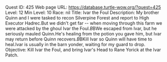 Quest ID: 425
Web page URL: https://database.turtle-wow.org/?quest=425
Level: 12
Min Level: 10
Race: nil
Title: Ivar the Foul
Description: My brother Quinn and I were tasked to recon Silverpine Forest and report to High Executor Hadrec.But we didn't get far -- when moving through this farm we were attacked by the ghoul Ivar the Foul.$B$BWe escaped from Ivar, but he seriously mauled Quinn.He's healing from the potion you gave him, but Ivar may return before Quinn recovers.$B$BKill Ivar so Quinn will have time to heal.Ivar is usually in the barn yonder, waiting for my guard to drop.
Objective: Kill Ivar the Foul, and bring Ivar's Head to Rane Yorick at the Ivar Patch.

